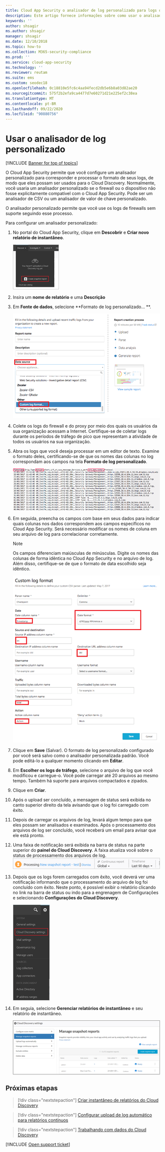 ```yaml
---
title: Cloud App Security o analisador de log personalizado para logs que não têm suporte
description: Este artigo fornece informações sobre como usar o analisador de log personalizado para que o upload de logs de dispositivos sem suporte seja realizado para o Cloud App Security.
keywords: ''
author: shsagir
ms.author: shsagir
manager: shsagir
ms.date: 12/10/2018
ms.topic: how-to
ms.collection: M365-security-compliance
ms.prod: ''
ms.service: cloud-app-security
ms.technology: ''
ms.reviewer: reutam
ms.suite: ems
ms.custom: seodec18
ms.openlocfilehash: 0c18810e5fc6c4aa94fecd2db5e6b8a03d82ae20
ms.sourcegitcommit: 575f2b2efa9ca4477d7e60271d21e225ef2c38ea
ms.translationtype: MT
ms.contentlocale: pt-BR
ms.lasthandoff: 09/22/2020
ms.locfileid: "90880756"
---
```

# <a name="use-a-custom-log-parser"></a>Usar o analisador de log personalizado

[!INCLUDE [Banner for top of topics](includes/banner.md)]

O Cloud App Security permite que você configure um analisador personalizado para corresponder e processar o formato de seus logs, de modo que eles possam ser usados para o Cloud Discovery. Normalmente, você usaria um analisador personalizado se o firewall ou o dispositivo não fosse explicitamente compatível com o Cloud App Security. Pode ser um analisador de CSV ou um analisador de valor de chave personalizado.

O analisador personalizado permite que você use os logs de firewalls sem suporte seguindo esse processo.

Para configurar um analisador personalizado:

1. No portal do Cloud App Security, clique em **Descobrir** e **Criar novo relatório de instantâneo**.

    ![Criar novo relatório de instantâneo](media/create-new-snapshot-report.png)

2. Insira um **nome de relatório** e uma **Descrição**

3. Em **Fonte de dados**, selecione **Formato de log personalizado... **.

    ![Novo relatório de instantâneo](media/custom-log-upload.png)

4. Colete os logs do firewall e do proxy por meio dos quais os usuários da sua organização acessam a Internet. Certifique-se de coletar logs durante os períodos de tráfego de pico que representam a atividade de todos os usuários na sua organização.

5. Abra os logs que você deseja processar em um editor de texto. Examine o formato deles, certificando-se de que os nomes das colunas no log correspondam aos campos na tela **Formato de log personalizado**.

    ![Campo de revisão no analisador de log personalizado](media/log-data.png)

6. Em seguida, preencha os campos com base em seus dados para indicar quais colunas nos dados correspondem aos campos específicos no Cloud App Security. Será necessário modificar os nomes de coluna em seu arquivo de log para correlacionar corretamente.

    > [!NOTE]
    > Os campos diferenciam maiúsculas de minúsculas. Digite os nomes das colunas de forma idêntica no Cloud App Security e no arquivo de log. Além disso, certifique-se de que o formato de data escolhido seja idêntico.

    ![Preencher campos do analisador de log personalizado](media/custom-log-parser.png)

7. Clique em **Save** (Salvar). O formato de log personalizado configurado por você será salvo como o analisador personalizada padrão. Você pode editá-lo a qualquer momento clicando em **Editar**.

8. Em **Escolher os logs de tráfego**, selecione o arquivo de log que você modificou e carregue-o. Você pode carregar até 20 arquivos ao mesmo tempo. Também há suporte para arquivos compactados e zipados.

9. Clique em **Criar**.

10. Após o upload ser concluído, a mensagem de status será exibida no canto superior direito da tela avisando que o log foi carregado com êxito.

11. Depois de carregar os arquivos de log, levará algum tempo para que eles possam ser analisados e examinados.
    Após o processamento dos arquivos de log ser concluído, você receberá um email para avisar que ele está pronto.

12. Uma faixa de notificação será exibida na barra de status na parte superior do **painel do Cloud Discovery**. A faixa atualiza você sobre o status de processamento dos arquivos de log.
    ![processando a barra de menus do arquivo de log](media/processing-log-file-menu-bar.png)

13. Depois que os logs forem carregados com êxito, você deverá ver uma notificação informando que o processamento do arquivo de log foi concluído com êxito. Neste ponto, é possível exibir o relatório clicando no link na barra de status ou indo para a engrenagem de Configurações e selecionando **Configurações do Cloud Discovery**.

    ![Guia Configurações de descoberta](media/discovery-settings-tab.png)
14. Em seguia, selecione **Gerenciar relatórios de instantâneo** e seu relatório de instantâneo.

    ![gerenciamento de relatório de instantâneo](media/snapshot-report-managment.png)

## <a name="next-steps"></a>Próximas etapas

> [!div class="nextstepaction"]
> [Criar instantâneo de relatórios do Cloud Discovery](create-snapshot-cloud-discovery-reports.md)

> [!div class="nextstepaction"]
> [Configurar upload de log automático para relatórios contínuos](configure-automatic-log-upload-for-continuous-reports.md)

> [!div class="nextstepaction"]
> [Trabalhando com dados do Cloud Discovery](working-with-cloud-discovery-data.md)

[!INCLUDE [Open support ticket](includes/support.md)]
